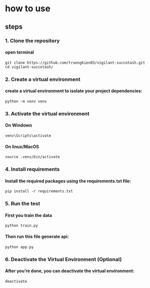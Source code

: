 # how to use
## steps
### 1. Clone the repository
#### open terminal
```
git clone https://github.com/truongkien03/vigilant-succotash.git
cd vigilant-succotash/
```

### 2. Create a virtual environment
#### create a virtual environment to isolate your project dependencies:
```
python -m venv venv
```
### 3. Activate the virtual environment
#### On Windown
```
venv\Scripts\activate
```
#### On linux/MacOS
```
source .venv/bin/activate
```
### 4. Install requirements
#### Install the required packages using the requirements.txt file:
```
pip install -r requirements.txt
```
### 5. Run the test
#### First you train the data
```
python train.py
```
#### Then run this file generate api:
```
python app.py
```
### 6. Deactivate the Virtual Environment (Optional)
#### After you’re done, you can deactivate the virtual environment:
```
deactivate
```
